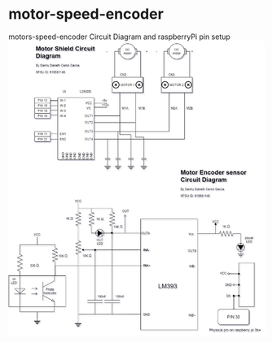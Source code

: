 # motor-speed-encoder
motors-speed-encoder
Circuit Diagram and raspberryPi pin setup
![circuit diagram](diagram.jpg)